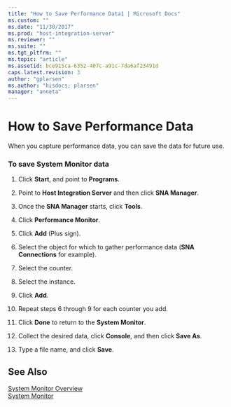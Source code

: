 ```yaml
---
title: "How to Save Performance Data1 | Microsoft Docs"
ms.custom: ""
ms.date: "11/30/2017"
ms.prod: "host-integration-server"
ms.reviewer: ""
ms.suite: ""
ms.tgt_pltfrm: ""
ms.topic: "article"
ms.assetid: bce915ca-6352-407c-a91c-7da6af23491d
caps.latest.revision: 3
author: "gplarsen"
ms.author: "hisdocs; plarsen"
manager: "anneta"
---
```

# How to Save Performance Data
When you capture performance data, you can save the data for future use.  
  
### To save System Monitor data  
  
1.  Click **Start**, and point to **Programs**.  
  
2.  Point to **Host Integration Server** and then click **SNA Manager**.  
  
3.  Once the **SNA Manager** starts, click **Tools**.  
  
4.  Click **Performance Monitor**.  
  
5.  Click **Add** (Plus sign).  
  
6.  Select the object for which to gather performance data (**SNA Connections** for example).  
  
7.  Select the counter.  
  
8.  Select the instance.  
  
9. Click **Add**.  
  
10. Repeat steps 6 through 9 for each counter you add.  
  
11. Click **Done** to return to the **System Monitor**.  
  
12. Collect the desired data, click **Console**, and then click **Save As**.  
  
13. Type a file name, and click **Save**.  
  
## See Also  
 [System Monitor Overview](../core/system-monitor-overview1.md)   
 [System Monitor](../core/system-monitor1.md)